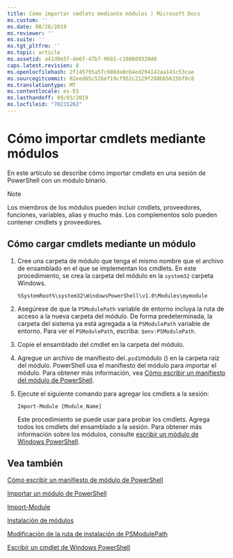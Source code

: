 ```yaml
---
title: Cómo importar cmdlets mediante módulos | Microsoft Docs
ms.custom: ''
ms.date: 08/28/2019
ms.reviewer: ''
ms.suite: ''
ms.tgt_pltfrm: ''
ms.topic: article
ms.assetid: a41d9e5f-de6f-47b7-9601-c108609320d0
caps.latest.revision: 8
ms.openlocfilehash: 2f145795a57c988da0cb4ed294142aa141c53cae
ms.sourcegitcommit: 02eed65c526ef19cf952c2129f280bb5615bf0c8
ms.translationtype: MT
ms.contentlocale: es-ES
ms.lasthandoff: 09/03/2019
ms.locfileid: "70215262"
---
```

# <a name="how-to-import-cmdlets-using-modules"></a>Cómo importar cmdlets mediante módulos

En este artículo se describe cómo importar cmdlets en una sesión de PowerShell con un módulo binario.

> [!NOTE]
> Los miembros de los módulos pueden incluir cmdlets, proveedores, funciones, variables, alias y mucho más. Los complementos solo pueden contener cmdlets y proveedores.

## <a name="how-to-load-cmdlets-using-a-module"></a>Cómo cargar cmdlets mediante un módulo

1. Cree una carpeta de módulo que tenga el mismo nombre que el archivo de ensamblado en el que se implementan los cmdlets. En este procedimiento, se crea la carpeta del módulo en la `system32` carpeta Windows.

   `%SystemRoot%\system32\WindowsPowerShell\v1.0\Modules\mymodule`

1. Asegúrese de que la `PSModulePath` variable de entorno incluya la ruta de acceso a la nueva carpeta del módulo. De forma predeterminada, la carpeta del sistema ya está agregada a la `PSModulePath` variable de entorno. Para ver el `PSModulePath`, escriba: `$env:PSModulePath`.

1. Copie el ensamblado del cmdlet en la carpeta del módulo.

1. Agregue un archivo de manifiesto del`.psd1`módulo () en la carpeta raíz del módulo. PowerShell usa el manifiesto del módulo para importar el módulo. Para obtener más información, vea [Cómo escribir un manifiesto del módulo de PowerShell](../module/how-to-write-a-powershell-module-manifest.md).

1. Ejecute el siguiente comando para agregar los cmdlets a la sesión:

   `Import-Module [Module_Name]`

   Este procedimiento se puede usar para probar los cmdlets. Agrega todos los cmdlets del ensamblado a la sesión. Para obtener más información sobre los módulos, consulte [escribir un módulo de Windows PowerShell](../module/writing-a-windows-powershell-module.md).

## <a name="see-also"></a>Vea también

[Cómo escribir un manifiesto de módulo de PowerShell](../module/how-to-write-a-powershell-module-manifest.md)

[Importar un módulo de PowerShell](../module/importing-a-powershell-module.md)

[Import-Module](/powershell/module/Microsoft.PowerShell.Core/Import-Module)

[Instalación de módulos](../module/installing-a-powershell-module.md)

[Modificación de la ruta de instalación de PSModulePath](../module/modifying-the-psmodulepath-installation-path.md)

[Escribir un cmdlet de Windows PowerShell](./writing-a-windows-powershell-cmdlet.md)
